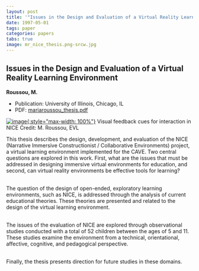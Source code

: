 ```yaml
---
layout: post
title: '"Issues in the Design and Evaluation of a Virtual Reality Learning Environment"'
date: 1997-05-01
tags: paper
categories: papers
tabs: true
image: mr_nice_thesis.png-srcw.jpg
---
```


## Issues in the Design and Evaluation of a Virtual Reality Learning Environment
**Roussou, M.**
- Publication: University of Illinois, Chicago, IL
- PDF: [mariaroussou_thesis.pdf](/documents/mariaroussou_thesis.pdf)


[![image](https://www.evl.uic.edu/output/originals/mr_nice_thesis.png-srcw.jpg){:style="max-width: 100%"}](https://www.evl.uic.edu/output/originals/mr_nice_thesis.png-srcw.jpg)
Visual feedback cues for interaction in NICE
Credit: M. Roussou, EVL

This thesis describes the design, development, and evaluation of the NICE (Narrative Immersive Constructionist / Collaborative Environments) project, a virtual learning environment implemented for the CAVE. Two central questions are explored in this work. First, what are the issues that must be addressed in designing immersive virtual environments for education, and second, can virtual reality environments be effective tools for learning?<br><br>

The question of the design of open-ended, exploratory learning environments, such as NICE, is addressed through the analysis of current educational theories. These theories are presented and related to the design of the virtual learning environment.<br><br>

The issues of the evaluation of NICE are explored through observational studies conducted with a total of 52 children between the ages of 5 and 11. These studies examine the environment from a technical, orientational, affective, cognitive, and pedagogical perspective.<br><br>

Finally, the thesis presents direction for future studies in these domains.
